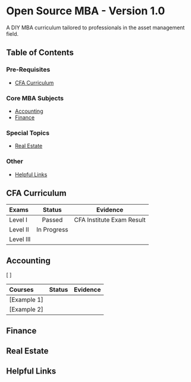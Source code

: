 # Open Source MBA - Version 1.0

A DIY MBA curriculum tailored to professionals in the asset management field.

## Table of Contents

### Pre-Requisites
- [CFA Curriculum](#CFA-Curriculum)

### Core MBA Subjects
- [Accounting](#Accounting)
- [Finance](#Finance)

### Special Topics
- [Real Estate](#Real-Estate)

### Other
- [Helpful Links](#Helpful-Links)

## CFA Curriculum

| Exams                                               | Status | Evidence |
| :---------------------------------------------------- | :----: | :------: |
| Level I                                        | Passed | CFA Institute Exam Result |
| Level II                                        | In Progress       |          |
| Level III                                         |  |          |

## Accounting

[ ]

| Courses                                               | Status | Evidence |
| :---------------------------------------------------- | :----: | :------: |
| [Example 1]                                           |        |          |
| [Example 2]                                           |        |          |

## Finance

## Real Estate

## Helpful Links
